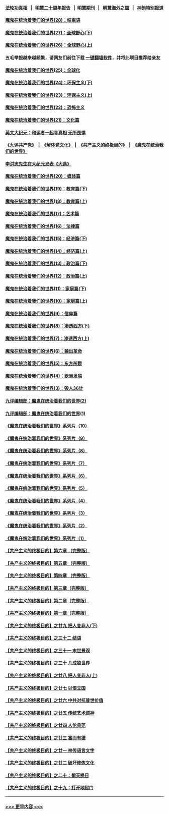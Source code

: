 #### [法轮功真相](https://github.com/gfw-breaker/truth/blob/master/README.md?t=0) &nbsp;&nbsp;|&nbsp;&nbsp; [明慧二十周年报告](https://github.com/gfw-breaker/mh-reports/blob/master/README.md?t=0) &nbsp;&nbsp;|&nbsp;&nbsp;[明慧期刊](https://github.com/gfw-breaker/mh-qikan) &nbsp;&nbsp;|&nbsp;&nbsp; [明慧海外之窗](https://github.com/gfw-breaker/mh-news/blob/master/README.md?t=0) &nbsp;&nbsp;|&nbsp;&nbsp; [神韵特别报道](https://github.com/gfw-breaker/mh-news/blob/master/shenyun.md?t=0)
#### [魔鬼在统治着我们的世界(28)：结束语](../pages/nsc422/n10936246.md?t=06161802) 
#### [魔鬼在统治着我们的世界(27)：全球野心(下)](../pages/nsc422/n10928319.md?t=06161802) 
#### [魔鬼在统治着我们的世界(26)：全球野心(上)](../pages/nsc422/n10900318.md?t=06161802) 
#### 五毛举报越来越频繁，请网友们前往下载 [一键翻墙软件](https://github.com/gfw-breaker/ssr-accounts)，并将此项目推荐给亲友
#### [魔鬼在统治着我们的世界(25)：全球化](../pages/nsc422/n10788205.md?t=06161802) 
#### [魔鬼在统治着我们的世界(24)：环保主义(下)](../pages/nsc422/n10695307.md?t=06161802) 
#### [魔鬼在统治着我们的世界(23)：环保主义(上)](../pages/nsc422/n10688613.md?t=06161802) 
#### [魔鬼在统治着我们的世界(22)：恐怖主义](../pages/nsc422/n10614727.md?t=06161802) 
#### [魔鬼在统治着我们的世界(21)：文化篇](../pages/nsc422/n10597706.md?t=06161802) 
#### [英文大纪元：和读者一起寻真相 无所畏惧](../pages/nsc422/n12542027.md?t=06161802) 
#### [《九评共产党》](https://github.com/begood0513/9ping.md/blob/master/README.md) &nbsp;|&nbsp; [《解体党文化》](../../../../jtdwh.md/blob/master/README.md)  &nbsp;|&nbsp; [《共产主义的终极目的》](../../../../gczydzjmd.md/blob/master/README.md) &nbsp;|&nbsp; [《魔鬼在统治我们的世界》](../../../../mgztzwmdsj.md/blob/master/README.md) 
#### [李洪志先生在大纪元发表《大选》](../pages/nsc422/n12534746.md?t=06161802) 
#### [魔鬼在统治着我们的世界(20)：媒体篇](../pages/nsc422/n10586579.md?t=06161802) 
#### [魔鬼在统治着我们的世界(19)：教育篇(下)](../pages/nsc422/n10564808.md?t=06161802) 
#### [魔鬼在统治着我们的世界(18)：教育篇(上)](../pages/nsc422/n10526970.md?t=06161802) 
#### [魔鬼在统治着我们的世界(17)：艺术篇](../pages/nsc422/n10499093.md?t=06161802) 
#### [魔鬼在统治着我们的世界(16)：法律篇](../pages/nsc422/n10485969.md?t=06161802) 
#### [魔鬼在统治着我们的世界(15)：经济篇(下)](../pages/nsc422/n10469975.md?t=06161802) 
#### [魔鬼在统治着我们的世界(14)：经济篇(上)](../pages/nsc422/n10457370.md?t=06161802) 
#### [魔鬼在统治着我们的世界(13)：政治篇(下)](../pages/nsc422/n10448270.md?t=06161802) 
#### [魔鬼在统治着我们的世界(12)：政治篇(上)](../pages/nsc422/n10444576.md?t=06161802) 
#### [魔鬼在统治着我们的世界(11)：家庭篇(下)](../pages/nsc422/n10440961.md?t=06161802) 
#### [魔鬼在统治着我们的世界(10)：家庭篇(上)](../pages/nsc422/n10435448.md?t=06161802) 
#### [魔鬼在统治着我们的世界(9)：信仰篇](../pages/nsc422/n10432159.md?t=06161802) 
#### [魔鬼在统治着我们的世界(8)：渗透西方(下)](../pages/nsc422/n10429603.md?t=06161802) 
#### [魔鬼在统治着我们的世界(7)：渗透西方(上)](../pages/nsc422/n10426013.md?t=06161802) 
#### [魔鬼在统治着我们的世界(6)：输出革命](../pages/nsc422/n10421536.md?t=06161802) 
#### [魔鬼在统治着我们的世界(5)：东方杀戮](../pages/nsc422/n10417707.md?t=06161802) 
#### [魔鬼在统治着我们的世界(4)：欧洲发端](../pages/nsc422/n10414890.md?t=06161802) 
#### [魔鬼在统治着我们的世界(3)：毁人36计](../pages/nsc422/n10411583.md?t=06161802) 
#### [九评编辑部：魔鬼在统治着我们的世界(2)](../pages/nsc422/n10410036.md?t=06161802) 
#### [九评编辑部：魔鬼在统治着我们的世界(1)](../pages/nsc422/n10406825.md?t=06161802) 
#### [《魔鬼在统治着我们的世界》系列片（10）](../pages/nsc422/n12292670.md?t=06161802) 
#### [《魔鬼在统治着我们的世界》系列片（9）](../pages/nsc422/n12290859.md?t=06161802) 
#### [《魔鬼在统治着我们的世界》系列片（8）](../pages/nsc422/n12287445.md?t=06161802) 
#### [《魔鬼在统治着我们的世界》系列片（7）](../pages/nsc422/n12283425.md?t=06161802) 
#### [《魔鬼在统治着我们的世界》系列片（6）](../pages/nsc422/n12282314.md?t=06161802) 
#### [《魔鬼在统治着我们的世界》系列片（5）](../pages/nsc422/n12281419.md?t=06161802) 
#### [《魔鬼在统治着我们的世界》系列片（4）](../pages/nsc422/n12274024.md?t=06161802) 
#### [《魔鬼在统治着我们的世界》系列片（3）](../pages/nsc422/n12271322.md?t=06161802) 
#### [《魔鬼在统治着我们的世界》系列片（2）](../pages/nsc422/n12269049.md?t=06161802) 
#### [《魔鬼在统治着我们的世界》系列片（1）](../pages/nsc422/n12267575.md?t=06161802) 
#### [【共产主义的终极目的】第六章 （完整版）](../pages/nsc422/n11428913.md?t=06161802) 
#### [【共产主义的终极目的】第五章 （完整版）](../pages/nsc422/n11428912.md?t=06161802) 
#### [【共产主义的终极目的】第四章 （完整版）](../pages/nsc422/n11428907.md?t=06161802) 
#### [【共产主义的终极目的】第三章（完整版）](../pages/nsc422/n11428848.md?t=06161802) 
#### [【共产主义的终极目的】第二章（完整版）](../pages/nsc422/n11428831.md?t=06161802) 
#### [【共产主义的终极目的】第一章（完整版）](../pages/nsc422/n11417651.md?t=06161802) 
#### [【共产主义的终极目的】之廿九 把人变非人(下)](../pages/nsc422/n11344140.md?t=06161802) 
#### [【共产主义的终极目的】之三十二 结语](../pages/nsc422/n11360535.md?t=06161802) 
#### [【共产主义的终极目的】之三十一 末世景观](../pages/nsc422/n11351129.md?t=06161802) 
#### [【共产主义的终极目的】之三十 几成狼世界](../pages/nsc422/n11348280.md?t=06161802) 
#### [【共产主义的终极目的】之廿八 把人变非人(上)](../pages/nsc422/n11340492.md?t=06161802) 
#### [【共产主义的终极目的】之廿七 以恨立国](../pages/nsc422/n11336944.md?t=06161802) 
#### [【共产主义的终极目的】之廿六 中共对抗普世价值](../pages/nsc422/n11324785.md?t=06161802) 
#### [【共产主义的终极目的】之廿五 传统艺术颂神](../pages/nsc422/n11296396.md?t=06161802) 
#### [【共产主义的终极目的】之廿四 人伦典范](../pages/nsc422/n11296397.md?t=06161802) 
#### [【共产主义的终极目的】之廿三 富而有德](../pages/nsc422/n11283598.md?t=06161802) 
#### [【共产主义的终极目的】之廿一 神传语言文字](../pages/nsc422/n11263265.md?t=06161802) 
#### [【共产主义的终极目的】之廿二 破坏修炼文化](../pages/nsc422/n11245728.md?t=06161802) 
#### [【共产主义的终极目的】之二十：偷天换日](../pages/nsc422/n11238846.md?t=06161802) 
#### [【共产主义的终极目的】之十九：打开地狱门](../pages/nsc422/n11206376.md?t=06161802) 

----
#### [ >>> 更早内容 <<< ](../indexes/nsc422-earlier.md)
